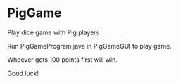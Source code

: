 PigGame
=======

Play dice game with Pig players

Run PigGameProgram.java in PigGameGUI to play game.

Whoever gets 100 points first will win.

Good luck!
